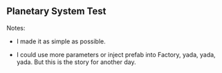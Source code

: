 ## Planetary System Test

Notes:

- I made it as simple as possible.

- I could use more parameters or inject prefab into Factory, yada, yada, yada. But this is the story for another day.
